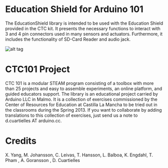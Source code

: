Education Shield for Arduino 101
========

The EducationShield library is intended to be used with the Education Shield provided in the CTC kit. It presents the necessary functions to interact with 3 and 4 pin connectors used in many sensors and actuators. Furthermore, it includes the functionality of SD-Card Reader and audio jack.

![alt tag](/EducationShield.jpg)

CTC101 Project
===========

CTC 101 is a modular STEAM program consisting of a toolbox with more than 25 projects and easy to assemble experiments, an online platform, and guided educators support.
The library is an educational project carried by Arduino LLC in Malmo. It is a collection of exercises commissioned by the Center of Resources for Education at Castilla La Mancha to be tried out in the classrooms during the Spring 2013. If you want to collaborate by adding translations to this collection of exercises, just send us a note to d.cuartielles AT arduino.cc.

Credits
===========

X. Yang, M. Johansson, C. Leivas, T. Hansson, L. Balboa, K. Engdahl, T. Pham , A. Goransson , D. Cuartielles 
